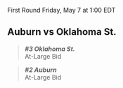 First Round
Friday, May 7 at 1:00 EDT
## Auburn vs Oklahoma St.

> ***#3 Oklahoma St.***  
> At-Large Bid

> ***#2 Auburn***  
> At-Large Bid
